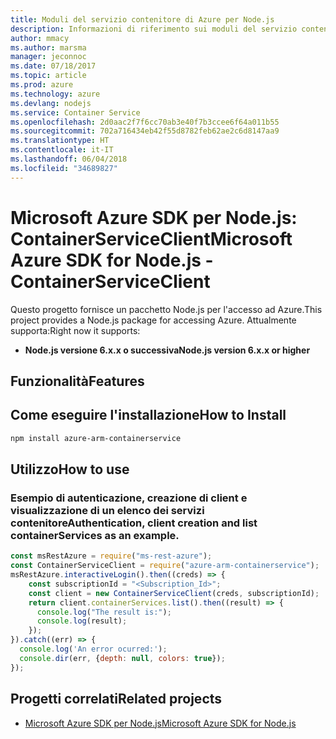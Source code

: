 ```yaml
---
title: Moduli del servizio contenitore di Azure per Node.js
description: Informazioni di riferimento sui moduli del servizio contenitore di Azure per Node.js
author: mmacy
ms.author: marsma
manager: jeconnoc
ms.date: 07/18/2017
ms.topic: article
ms.prod: azure
ms.technology: azure
ms.devlang: nodejs
ms.service: Container Service
ms.openlocfilehash: 2d0aac2f7f6cc70ab3e40f7b3ccee6f64a011b55
ms.sourcegitcommit: 702a716434eb42f55d8782feb62ae2c6d8147aa9
ms.translationtype: HT
ms.contentlocale: it-IT
ms.lasthandoff: 06/04/2018
ms.locfileid: "34689827"
---
```

# <a name="microsoft-azure-sdk-for-nodejs---containerserviceclient"></a><span data-ttu-id="761a3-103">Microsoft Azure SDK per Node.js: ContainerServiceClient</span><span class="sxs-lookup"><span data-stu-id="761a3-103">Microsoft Azure SDK for Node.js - ContainerServiceClient</span></span>
<span data-ttu-id="761a3-104">Questo progetto fornisce un pacchetto Node.js per l'accesso ad Azure.</span><span class="sxs-lookup"><span data-stu-id="761a3-104">This project provides a Node.js package for accessing Azure.</span></span> <span data-ttu-id="761a3-105">Attualmente supporta:</span><span class="sxs-lookup"><span data-stu-id="761a3-105">Right now it supports:</span></span>
- <span data-ttu-id="761a3-106">**Node.js versione 6.x.x o successiva**</span><span class="sxs-lookup"><span data-stu-id="761a3-106">**Node.js version 6.x.x or higher**</span></span>

## <a name="features"></a><span data-ttu-id="761a3-107">Funzionalità</span><span class="sxs-lookup"><span data-stu-id="761a3-107">Features</span></span>


## <a name="how-to-install"></a><span data-ttu-id="761a3-108">Come eseguire l'installazione</span><span class="sxs-lookup"><span data-stu-id="761a3-108">How to Install</span></span>

```bash
npm install azure-arm-containerservice
```

## <a name="how-to-use"></a><span data-ttu-id="761a3-109">Utilizzo</span><span class="sxs-lookup"><span data-stu-id="761a3-109">How to use</span></span>

### <a name="authentication-client-creation-and-list-containerservices-as-an-example"></a><span data-ttu-id="761a3-110">Esempio di autenticazione, creazione di client e visualizzazione di un elenco dei servizi contenitore</span><span class="sxs-lookup"><span data-stu-id="761a3-110">Authentication, client creation and list containerServices as an example.</span></span>

```javascript
const msRestAzure = require("ms-rest-azure");
const ContainerServiceClient = require("azure-arm-containerservice");
msRestAzure.interactiveLogin().then((creds) => {
    const subscriptionId = "<Subscription_Id>";
    const client = new ContainerServiceClient(creds, subscriptionId);
    return client.containerServices.list().then((result) => {
      console.log("The result is:");
      console.log(result);
    });
}).catch((err) => {
  console.log('An error ocurred:');
  console.dir(err, {depth: null, colors: true});
});
```

## <a name="related-projects"></a><span data-ttu-id="761a3-111">Progetti correlati</span><span class="sxs-lookup"><span data-stu-id="761a3-111">Related projects</span></span>

- [<span data-ttu-id="761a3-112">Microsoft Azure SDK per Node.js</span><span class="sxs-lookup"><span data-stu-id="761a3-112">Microsoft Azure SDK for Node.js</span></span>](https://github.com/Azure/azure-sdk-for-node)